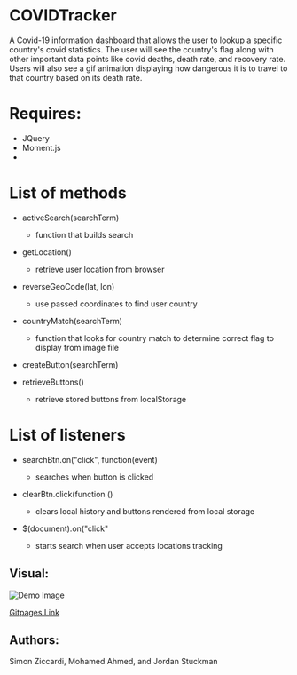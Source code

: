 # COVIDTracker
A Covid-19 information dashboard that allows the user to lookup a specific country's covid statistics. The user will see the country's flag along with other important data points like covid deaths, death rate, and recovery rate. Users will also see a gif animation displaying how dangerous it is to travel to that country based on its death rate.

# Requires:
* JQuery
* Moment.js
* 

# List of methods
* activeSearch(searchTerm)
  * function that builds search

* getLocation()
  * retrieve user location from browser

* reverseGeoCode(lat, lon)
  * use passed coordinates to find user country
  
* countryMatch(searchTerm)
  * function that looks for country match to determine correct flag to display from image file
  
* createButton(searchTerm)
  
* retrieveButtons()
  * retrieve stored buttons from localStorage

    
# List of listeners

* searchBtn.on("click", function(event)
  * searches when button is clicked

* clearBtn.click(function ()
  * clears local history and buttons rendered from local storage
  
* $(document).on("click"
  * starts search when user accepts locations tracking

## Visual:

![Demo Image]()

[Gitpages Link](https://sziccardi1998.github.io/COVIDTracker/)

## Authors: 
Simon Ziccardi, Mohamed Ahmed, and Jordan Stuckman

